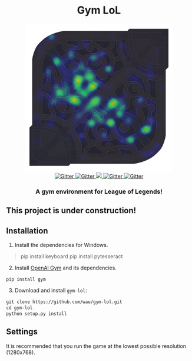 <h1 align="center">Gym LoL</h1>
<p align="center">
   <img src="./resources/map.png" width="400" height="400" />
   <br>
   <a href="https://gitter.im/StylishThemes/GitHub-Dark">
      <img src="https://img.shields.io/badge/python-3.7+-blue.svg" alt="Gitter">
   </a>
   <a href="https://opensource.org/licenses/MIT">
      <img src="https://img.shields.io/badge/License-MIT-yellow.svg" alt="Gitter">
   </a>
   <a href="https://app.fossa.io/projects/git%2Bgithub.com%2Fwau%2FAI-Aimbot?ref=badge_shield" alt="FOSSA Status"><img src="https://app.fossa.io/api/projects/git%2Bgithub.com%2Fwau%2FAI-Aimbot.svg?type=shield"/>
   </a>
   <a href="https://gitter.im/StylishThemes/GitHub-Dark">
      <img src="https://img.shields.io/lgtm/grade/python/g/psi4/psi4.svg?logo=lgtm&logoWidth=18" alt="Gitter">
   </a>
   <a href="https://discord.gg/ZGsuhK">
      <img src="https://img.shields.io/discord/308323056592486420.svg?logo=discord" alt="Gitter">
   </a>
   <h3 align="center">A gym environment for League of Legends!</h3></p>

## This project is under construction!


## Installation

1. Install the dependencies for Windows.

> pip install keyboard
> pip install pytesseract

2. Install [OpenAI Gym](https://github.com/openai/gym) and its dependencies.
 ```
pip install gym
```

3. Download and install `gym-lol`:

 ```
git clone https://github.com/wau/gym-lol.git
cd gym-lol
python setup.py install
```

## Settings

It is recommended that you run the game at the lowest possible resolution (1280x768).
